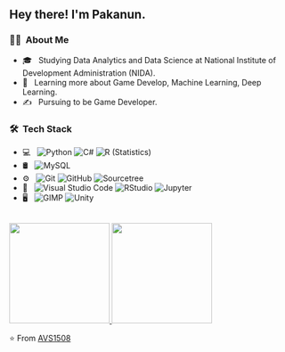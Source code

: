 <h2> Hey there! I'm Pakanun.</h2>

<h3> 👩‍💼 &nbsp;About Me </h3>

- 🎓 &nbsp; Studying Data Analytics and Data Science at National Institute of Development Administration (NIDA).
- 🌱 &nbsp; Learning more about Game Develop, Machine Learning, Deep Learning.
- ✍️ &nbsp; Pursuing to be Game Developer.

<h3> 🛠 &nbsp;Tech Stack</h3>

- 💻 &nbsp;
  ![Python](https://img.shields.io/badge/-Python-333333?style=flat&logo=python)
  ![C#](https://img.shields.io/badge/-C%23-333333?style=flat&logo=C#&logoColor=00599C)
  ![R (Statistics)](https://img.shields.io/badge/-R-333333?style=flat&logo=R&logoColor=276DC3)
- 🛢 &nbsp;
  ![MySQL](https://img.shields.io/badge/-MySQL-333333?style=flat&logo=mysql)
- ⚙️ &nbsp;
  ![Git](https://img.shields.io/badge/-Git-333333?style=flat&logo=git)
  ![GitHub](https://img.shields.io/badge/-GitHub-333333?style=flat&logo=github)
  ![Sourcetree](https://img.shields.io/badge/-Sourcetree-333333?style=flat&logo=sourcetree)
- 🔧 &nbsp;
  ![Visual Studio Code](https://img.shields.io/badge/-Visual%20Studio%20Code-333333?style=flat&logo=visual-studio-code&logoColor=007ACC)
  ![RStudio](https://img.shields.io/badge/-RStudio-333333?style=flat&logo=rstudio)
  ![Jupyter](https://img.shields.io/badge/-Jupyter-333333?style=flat&logo=jupyter&logoColor=FF4500)
- 🖥 &nbsp;
  ![GIMP](https://img.shields.io/badge/-GIMP-333333?style=flat&logo=gimp)
  ![Unity](https://img.shields.io/badge/-Unity-333333?style=flat&logo=unity)

<br/>

<a href="https://github.com/Paknun">
  <img height="180em" src="https://github-readme-stats.vercel.app/api?username=Pakanun&theme=buefy&show_icons=true" />
  <img height="180em" src="https://github-readme-stats.vercel.app/api/top-langs/?username=Pakanun&theme=buefy&layout=compact" />
</a>

<br/>


⭐️ From [AVS1508](https://github.com/AVS1508)
